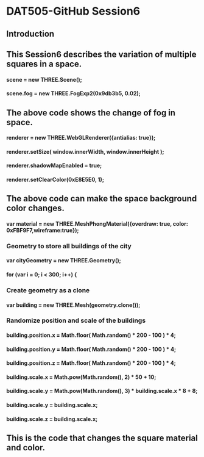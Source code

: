 # DAT505-GitHub Session6
## Introduction
## This Session6 describes the variation of multiple squares in a space.
####  scene = new THREE.Scene();
####  scene.fog = new THREE.FogExp2(0x9db3b5, 0.02);
## The above code shows the change of fog in space.

####   renderer = new THREE.WebGLRenderer({antialias: true});
####  renderer.setSize( window.innerWidth, window.innerHeight );
####  renderer.shadowMapEnabled = true;
####  renderer.setClearColor(0xE8E5E0, 1);
## The above code can make the space background color changes.

####  var material = new THREE.MeshPhongMaterial({overdraw: true, color: 0xFBF9F7,wireframe:true});
### Geometry to store all buildings of the city
####  var cityGeometry = new THREE.Geometry();
####  for (var i = 0; i < 300; i++) {
### Create geometry as a clone
####    var building = new THREE.Mesh(geometry.clone());
### Randomize position and scale of the buildings
####    building.position.x = Math.floor( Math.random() * 200 - 100 ) * 4;
####    building.position.y = Math.floor( Math.random() * 200 - 100 ) * 4;
####    building.position.z = Math.floor( Math.random() * 200 - 100 ) * 4;
####    building.scale.x  = Math.pow(Math.random(), 2) * 50 + 10;
####    building.scale.y  = Math.pow(Math.random(), 3) * building.scale.x * 8 + 8;
####    building.scale.y  = building.scale.x;
####    building.scale.z  = building.scale.x;
## This is the code that changes the square material and color.
